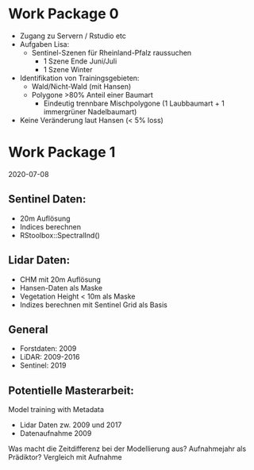 # Work Package 0 
* Zugang zu Servern / Rstudio etc
* Aufgaben Lisa:
  * Sentinel-Szenen für Rheinland-Pfalz raussuchen
  	* 1 Szene Ende Juni/Juli
  	* 1 Szene Winter
* Identifikation von Trainingsgebieten:
	* Wald/Nicht-Wald (mit Hansen)
	* Polygone >80% Anteil einer Baumart
		* Eindeutig trennbare Mischpolygone (1 Laubbaumart + 1 immergrüner Nadelbaumart)
* Keine Veränderung laut Hansen (< 5% loss)

# Work Package 1

2020-07-08

## Sentinel Daten:

* 20m Auflösung
* Indices berechnen
* RStoolbox::SpectralInd()


## Lidar Daten:
* CHM mit 20m Auflösung
* Hansen-Daten als Maske
* Vegetation Height < 10m als Maske    
* Indizes berechnen mit Sentinel Grid als Basis

 
## General
* Forstdaten: 2009
* LiDAR: 2009-2016
* Sentinel: 2019



## Potentielle Masterarbeit:

Model training with Metadata    

* Lidar Daten zw. 2009 und 2017
* Datenaufnahme 2009

Was macht die Zeitdifferenz bei der Modellierung aus?
Aufnahmejahr als Prädiktor?
Vergleich mit Aufnahme 
